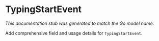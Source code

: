 # TypingStartEvent

_This documentation stub was generated to match the Go model name._

Add comprehensive field and usage details for `TypingStartEvent`.
